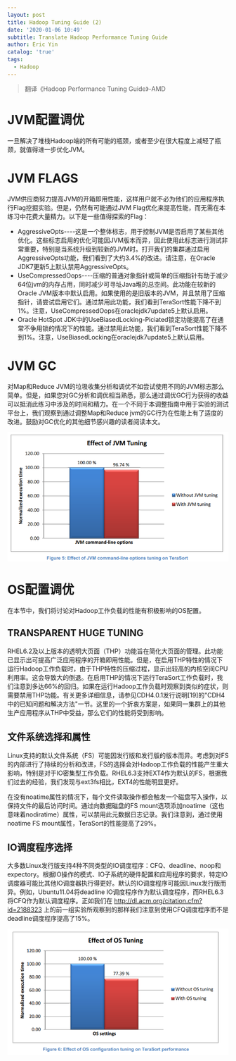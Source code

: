 ```yaml
---
layout: post
title: Hadoop Tuning Guide (2)
date: '2020-01-06 10:49'
subtitle: Translate Hadoop Performance Tuning Guide
author: Eric Yin
catalog: 'true'
tags:
  - Hadoop
---
```


> 翻译《Hadoop Performance Tuning Guide》-AMD

# **JVM配置调优**

一旦解决了堆栈Hadoop端的所有可能的瓶颈，或者至少在很大程度上减轻了瓶颈，就值得进一步优化JVM。

# JVM FLAGS

JVM供应商努力提高JVM的开箱即用性能，这样用户就不必为他们的应用程序执行Flag挖掘实验。但是，仍然有可能通过JVM Flag优化来提高性能，而无需在本练习中花费大量精力。以下是一些值得探索的Flag：

- AggressiveOpts----这是一个整体标志，用于控制JVM是否启用了某些其他优化。这些标志启用的优化可能因JVM版本而异，因此使用此标志进行测试非常重要，特别是当系统升级到较新的JVM时。打开我们的集群通过启用AggressiveOpts功能，我们看到了大约3.4%的改进。请注意，在Oracle JDK7更新5上默认禁用AggressiveOpts。
- UseCompressedOops----压缩的普通对象指针或简单的压缩指针有助于减少64位jvm的内存占用，同时减少可寻址Java堆的总空间。此功能在较新的Oracle JVM版本中默认启用。如果使用的是旧版本的JVM，并且禁用了压缩指针，请尝试启用它们。通过禁用此功能，我们看到TeraSort性能下降不到1%。注意，UseCompressedOops在oraclejdk7update5上默认启用。
- Oracle HotSpot JDK中的UseBiasedLocking-Piciated锁定功能提高了在通常不争用锁的情况下的性能。通过禁用此功能，我们看到TeraSort性能下降不到1%。注意，UseBiasedLocking在oraclejdk7update5上默认启用。

# JVM GC

对Map和Reduce JVM的垃圾收集分析和调优不如尝试使用不同的JVM标志那么简单。但是，如果您对GC分析和调优相当熟悉，那么通过调优GC行为获得的收益可以抵消此练习中涉及的时间和精力。在一个不同于本调整指南中用于实验的测试平台上，我们观察到通过调整Map和Reduce jvm的GC行为在性能上有了适度的改进。鼓励对GC优化的其他细节感兴趣的读者阅读本文。

![](/img/tuning5.png)

# **OS配置调优**

在本节中，我们将讨论对Hadoop工作负载的性能有积极影响的OS配置。

## TRANSPARENT HUGE TUNING

RHEL6.2及以上版本的透明大页面（THP）功能旨在简化大页面的管理。此功能已显示出可提高广泛应用程序的开箱即用性能。但是，在启用THP特性的情况下运行Hadoop工作负载时，由于THP特性的压缩过程，显示出较高的内核空间CPU利用率。这会导致大的倒退。在启用THP的情况下运行TeraSort工作负载时，我们注意到多达66%的回归。如果在运行Hadoop工作负载时观察到类似的症状，则需要禁用THP功能。有关更多详细信息，请参见CDH4.0.1发行说明[19]的"CDH4中的已知问题和解决方法"一节。这里的一个折衷方案是，如果同一集群上的其他生产应用程序从THP中受益，那么它们的性能将受到影响。

## 文件系统选择和属性

Linux支持的默认文件系统（FS）可能因发行版和发行版的版本而异。考虑到对FS的内部进行了持续的分析和改进，FS的选择会对Hadoop工作负载的性能产生重大影响，特别是对于IO密集型工作负载。RHEL6.3支持EXT4作为默认的FS，根据我们过去的经验，我们发现与ext3fs相比，EXT4的性能明显更好。

在没有noatime属性的情况下，每个文件读取操作都会触发一个磁盘写入操作，以保持文件的最后访问时间。通过向数据磁盘的FS mount选项添加noatime（这也意味着nodiratime）属性，可以禁用此元数据日志记录。我们注意到，通过使用noatime FS mount属性，TeraSort的性能提高了29%。

## IO调度程序选择

大多数Linux发行版支持4种不同类型的IO调度程序：CFQ、deadline、noop和expectory。根据IO操作的模式、IO子系统的硬件配置和应用程序的要求，特定IO调度器可能比其他IO调度器执行得更好。默认的IO调度程序可能因Linux发行版而异。例如，Ubuntu11.04将deadline IO调度程序作为默认调度程序，而RHEL6.3将CFQ作为默认调度程序。正如我们在 <http://dl.acm.org/citation.cfm?id=2188323> 上的前一组实验所观察到的那样我们注意到使用CFQ调度程序而不是deadline调度程序提高了15%。

![](/img/tuning6.png)
